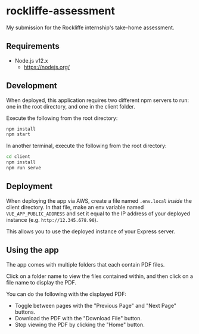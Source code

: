 # rockliffe-assessment
My submission for the Rockliffe internship's take-home assessment.

## Requirements

- Node.js v12.x
  - https://nodejs.org/

## Development

When deployed, this application requires two different npm servers to run: one in the root directory, and one in the client folder.

Execute the following from the root directory:
```sh
npm install
npm start
```

In another terminal, execute the following from the root directory:
```sh
cd client
npm install
npm run serve
```

## Deployment

When deploying the app via AWS, create a file named ```.env.local``` _inside_ the client directory. In that file, make an env variable named ```VUE_APP_PUBLIC_ADDRESS``` and set it equal to the IP address of your deployed instance (e.g. ```http://12.345.678.90```).

This allows you to use the deployed instance of your Express server.

## Using the app

The app comes with multiple folders that each contain PDF files.

Click on a folder name to view the files contained within, and then click on a file name to display the PDF.

You can do the following with the displayed PDF:
* Toggle between pages with the "Previous Page" and "Next Page" buttons.
* Download the PDF with the "Download File" button.
* Stop viewing the PDF by clicking the "Home" button.

